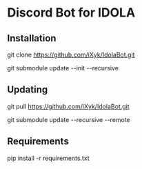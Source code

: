# Discord Bot for IDOLA

## Installation

git clone https://github.com/iXyk/IdolaBot.git

git submodule update --init --recursive

## Updating

git pull https://github.com/iXyk/IdolaBot.git

git submodule update --recursive --remote


## Requirements

pip install -r requirements.txt

